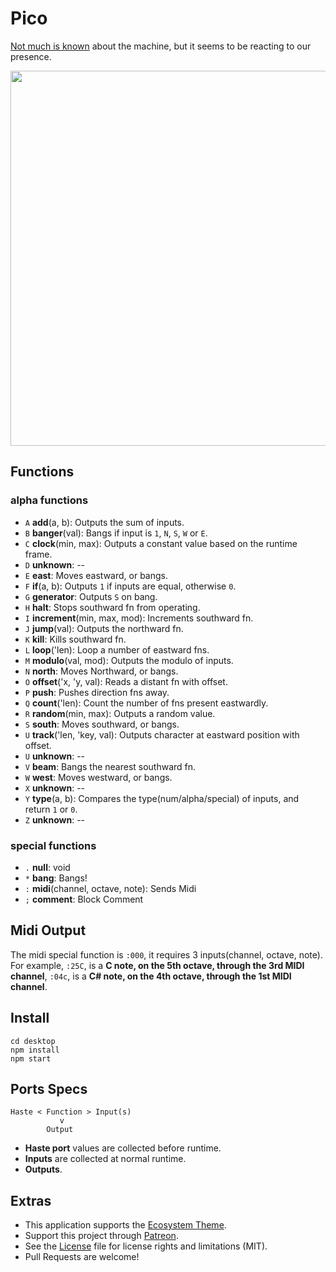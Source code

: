 # Pico

[Not much is known](http://wiki.xxiivv.com/Pico) about the machine, but it seems to be reacting to our presence.

<img src='https://raw.githubusercontent.com/hundredrabbits/Pico/master/PREVIEW.jpg' width="600"/>

## Functions

### alpha functions

- `A` **add**(a, b): Outputs the sum of inputs.
- `B` **banger**(val): Bangs if input is `1`, `N`, `S`, `W` or `E`.
- `C` **clock**(min, max): Outputs a constant value based on the runtime frame.
- `D` **unknown**: --
- `E` **east**: Moves eastward, or bangs.
- `F` **if**(a, b): Outputs `1` if inputs are equal, otherwise `0`.
- `G` **generator**: Outputs `S` on bang.
- `H` **halt**: Stops southward fn from operating.
- `I` **increment**(min, max, mod): Increments southward fn.
- `J` **jump**(val): Outputs the northward fn.
- `K` **kill**: Kills southward fn.
- `L` **loop**('len): Loop a number of eastward fns.
- `M` **modulo**(val, mod): Outputs the modulo of inputs.
- `N` **north**: Moves Northward, or bangs.
- `O` **offset**('x, 'y, val): Reads a distant fn with offset.
- `P` **push**: Pushes direction fns away.
- `Q` **count**('len): Count the number of fns present eastwardly.
- `R` **random**(min, max): Outputs a random value.
- `S` **south**: Moves southward, or bangs.
- `U` **track**('len, 'key, val): Outputs character at eastward position with offset.
- `U` **unknown**: --
- `V` **beam**: Bangs the nearest southward fn.
- `W` **west**: Moves westward, or bangs.
- `X` **unknown**: --
- `Y` **type**(a, b): Compares the type(num/alpha/special) of inputs, and return `1` or `0`.
- `Z` **unknown**: --

### special functions

- `.` **null**: void
- `*` **bang**: Bangs!
- `:` **midi**(channel, octave, note): Sends Midi
- `;` **comment**: Block Comment

## Midi Output

The midi special function is `:000`, it requires 3 inputs(channel, octave, note). For example, `:25C`, is a **C note, on the 5th octave, through the 3rd MIDI channel**, `:04c`, is a **C# note, on the 4th octave, through the 1st MIDI channel**.

## Install

```
cd desktop
npm install
npm start
```

## Ports Specs

```
Haste < Function > Input(s)
           v
        Output
```

- **Haste port** values are collected before runtime.
- **Inputs** are collected at normal runtime.
- **Outputs**.

## Extras

- This application supports the [Ecosystem Theme](https://github.com/hundredrabbits/Themes).
- Support this project through [Patreon](https://patreon.com/100).
- See the [License](LICENSE.md) file for license rights and limitations (MIT).
- Pull Requests are welcome!
